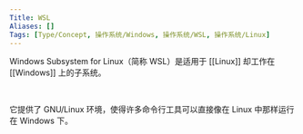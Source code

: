 ```yaml
---
Title: WSL
Aliases: []
Tags: [Type/Concept, 操作系统/Windows, 操作系统/WSL, 操作系统/Linux]
---
```


Windows Subsystem for Linux（简称 WSL）是适用于 [[Linux]] 却工作在 [[Windows]] 上的子系统。

<br>

它提供了 GNU/Linux 环境，使得许多命令行工具可以直接像在 Linux 中那样运行在 Windows 下。